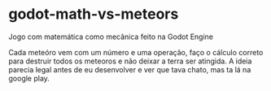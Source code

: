 # godot-math-vs-meteors

Jogo com matemática como mecânica feito na Godot Engine

Cada meteóro vem com um número e uma operação, faço o cálculo correto para destruir todos os meteoros e não deixar a terra ser atingida.
A ideia parecia legal antes de eu desenvolver e ver que tava chato, mas ta lá na google play.
